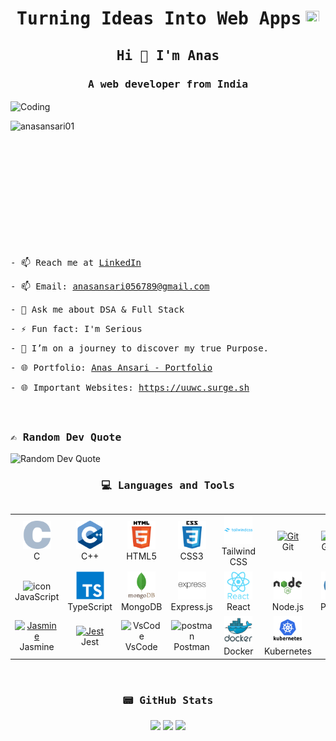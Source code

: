 <h1 align="center"><samp>Turning Ideas Into Web Apps</samp> <img src="https://github.com/mupezzuol/mupezzuol/blob/master/assets/earth.gif" width="22px" height="22px"> </h1>

<h2 align="center"><samp>Hi 👋 I'm Anas</samp></h2>
<h3 align="center"><samp>A web developer from India</samp></h3>

<img align="center" alt="Coding" width="1000" src="https://github.com/anasansari01/images/blob/main/gif/mario-working.gif">

<!-- Badge -->
<p align="left"> <img src="https://komarev.com/ghpvc/?username=anasansari01&label=Profile%20views&color=0e75b6&style=flat" alt="anasansari01" /> </p>

<div style="margin-bottom: 200px;"></div>

<samp>- 📫 Reach me at <a href="https://www.linkedin.com/in/4nas-ansari/">LinkedIn</a></samp>

<samp>- 📫 Email: anasansari056789@gmail.com</samp>

<samp>- 💬 Ask me about DSA & Full Stack</samp>

<samp>- ⚡ Fun fact: I'm Serious</samp>

<samp>- 🧠 I’m on a journey to discover my true Purpose.</samp>

<samp>- 🌐 Portfolio: <a href="https://anas-ansari.netlify.app">Anas Ansari - Portfolio</a></samp>

<samp>- 🌐 Important Websites: https://uuwc.surge.sh</samp>

<!-- Quote -->
<div style="margin-bottom: 60px;"></div>
<h3><samp>✍️ Random Dev Quote</samp></h3>
<div>
  <img src="https://quotes-github-readme.vercel.app/api?type=horizontal&theme=vue" alt="Random Dev Quote" />
</div>

<h3 align="center"><samp>💻 Languages and Tools</samp></h3>
<div style="display: flex; align-items: flex-start; align: center">
<table align="center">
  <tr>
    <td align="center" width="100">
      <a href="https://www.cprogramming.com/" target="_blank">
        <img src="https://raw.githubusercontent.com/devicons/devicon/master/icons/c/c-original.svg" width="45" height="45" alt="C" />
      </a>
      <br>C
    </td>
    <td align="center" width="100">
      <a href="https://www.w3schools.com/cpp/" target="_blank">
        <img src="https://raw.githubusercontent.com/devicons/devicon/master/icons/cplusplus/cplusplus-original.svg" width="45" height="45" alt="C++" />
      </a>
      <br>C++
    </td>
    <td align="center" width="100">
      <a href="https://www.w3.org/html/" target="_blank">
        <img src="https://raw.githubusercontent.com/devicons/devicon/master/icons/html5/html5-original-wordmark.svg" width="45" height="45" alt="HTML5" />
      </a>
      <br>HTML5
    </td>
    <td align="center" width="100">
      <a href="https://www.w3schools.com/css/" target="_blank">
        <img src="https://raw.githubusercontent.com/devicons/devicon/master/icons/css3/css3-original-wordmark.svg" width="45" height="45" alt="CSS3" />
      </a>
      <br>CSS3
    </td>
    <td align="center" width="100">
      <a href="https://tailwindcss.com/" target="_blank">
        <img src="https://raw.githubusercontent.com/devicons/devicon/master/icons/tailwindcss/tailwindcss-plain-wordmark.svg" width="45" height="45" alt="Tailwind CSS" />
      </a>
      <br>Tailwind CSS
    </td>
    <td align="center" width="100">
      <a href="https://git-scm.com/" target="_blank">
        <img src="https://www.vectorlogo.zone/logos/git-scm/git-scm-icon.svg" width="45" height="45" alt="Git" />
      </a>
      <br>Git
    </td>
    </td>
       <td align="center" width="100">
        <img src="https://skillicons.dev/icons?i=github" alt="icon" width="45" height="45" />
      <br>Github
    </td>
    <td align="center" width="100">
      <a href="https://www.java.com" target="_blank">
        <img src="https://raw.githubusercontent.com/devicons/devicon/master/icons/java/java-original.svg" width="45" height="45" alt="Java" />
      </a>
      <br>Java
    </td>
  </tr>
  <tr>
    <td align="center" width="100">
        <img src="https://techstack-generator.vercel.app/js-icon.svg" alt="icon" width="65" height="65" />
      <br>JavaScript
    </td>
    <td align="center" width="100">
      <a href="https://www.typescriptlang.org/" target="_blank">
        <img src="https://raw.githubusercontent.com/devicons/devicon/master/icons/typescript/typescript-original.svg" width="45" height="45" alt="TypeScript" />
      </a>
      <br>TypeScript
    </td>
    <td align="center" width="100">
      <a href="https://www.mongodb.com/" target="_blank">
        <img src="https://raw.githubusercontent.com/devicons/devicon/master/icons/mongodb/mongodb-original-wordmark.svg" width="45" height="45" alt="MongoDB" />
      </a>
      <br>MongoDB
    </td>
    <td align="center" width="100">
      <a href="https://expressjs.com" target="_blank">
        <img src="https://raw.githubusercontent.com/devicons/devicon/master/icons/express/express-original-wordmark.svg" width="45" height="45" alt="Express.js" />
      </a>
      <br>Express.js
    </td>
    <td align="center" width="100">
      <a href="https://reactjs.org/" target="_blank">
        <img src="https://raw.githubusercontent.com/devicons/devicon/master/icons/react/react-original-wordmark.svg" width="45" height="45" alt="React" />
      </a>
      <br>React
    </td>
    <td align="center" width="100">
      <a href="https://nodejs.org" target="_blank">
        <img src="https://raw.githubusercontent.com/devicons/devicon/master/icons/nodejs/nodejs-original-wordmark.svg" width="45" height="45" alt="Node.js" />
      </a>
      <br>Node.js
    </td>
    <td align="center" width="100">
      <a href="https://www.python.org" target="_blank">
        <img src="https://raw.githubusercontent.com/devicons/devicon/master/icons/python/python-original.svg" width="45" height="45" alt="Python" />
      </a>
      <br>Python
    </td>
    <td align="center"  width="100">
        <img src="https://skillicons.dev/icons?i=mysql" width="48" height="48" alt="mysql" />
      <br>My SQL
    </td>
  </tr>
  <tr>
    <td align="center" width="100">
      <a href="https://jasmine.github.io/" target="_blank">
        <img src="https://www.vectorlogo.zone/logos/jasmine/jasmine-icon.svg" width="45" height="45" alt="Jasmine" />
      </a>
      <br>Jasmine
    </td>
    <td align="center" width="100">
      <a href="https://jestjs.io" target="_blank">
        <img src="https://www.vectorlogo.zone/logos/jestjsio/jestjsio-icon.svg" width="45" height="45" alt="Jest" />
      </a>
      <br>Jest
    </td>
    <td align="center" width="100">
        <img src="https://skillicons.dev/icons?i=vscode" width="48" height="48" alt="VsCode" />
      <br>VsCode
    </td>
    <td align="center" width="100">
        <img src="https://skillicons.dev/icons?i=postman" width="48" height="48" alt="postman" />
      <br>Postman
    </td>
    <td align="center" width="100">
      <a href="https://www.docker.com/" target="_blank">
        <img src="https://raw.githubusercontent.com/devicons/devicon/master/icons/docker/docker-original-wordmark.svg" width="45" height="45" alt="Docker" />
      </a>
      <br>Docker
    </td>
    <td align="center" width="100">
      <a href="https://kubernetes.io/" target="_blank">
        <img src="https://raw.githubusercontent.com/devicons/devicon/master/icons/kubernetes/kubernetes-original-wordmark.svg" width="45" height="45" alt="Kubernetes" />
      </a>
      <br>Kubernetes
    </td>
  </tr>
</table>
</div>

<br>

<h3 align="center"><samp>📟 GitHub Stats</samp></h3>
<p align="center">
  <img height="50%" width="auto" src="https://github-readme-stats.vercel.app/api?username=anasansari01&show_icons=true&count_private=true&hide_border=true&hide=issues,contribs&bg_color=00000000&title_color=5fa0fe&text_color=ffffff&icon_color=5fa0fe" />

  <img height="50%" width="auto" src="https://github-readme-stats.vercel.app/api/top-langs/?username=anasansari01&layout=compact&hide_border=true&bg_color=00000000&langs_count=6&hide=jupyter%20notebook,tex,css,php&exclude_repo=Pacman-AI&title_color=5fa0fe&text_color=ffffff" />

  <img src="https://github-readme-streak-stats.herokuapp.com?user=anasansari01&hide_border=true&background=00000000&stroke=5fa0fe&ring=5fa0fe&fire=5fa0fe&currStreakLabel=5fa0fe&sideNums=ffffff&currStreakNum=ffffff&dates=AAAAAA&sideLabels=ffffff" />
</p>
